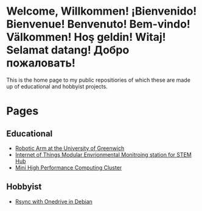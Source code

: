 # Welcome, Willkommen! ¡Bienvenido! Bienvenue! Benvenuto! Bem-vindo! Välkommen! Hoş geldin! Witaj! Selamat datang! Добро пожаловать!

This is the home page to my public repositiories of which these are made up of educational and hobbyist projects.


# Pages 
## Educational
  * [Robotic Arm at the University of Greenwich](https://compeng0001.github.io/YearZeroRoboticArm/)
  * [Internet of Things Modular Envrionmental Monitroing station for STEM Hub](https://compeng0001.github.io/IoT-and-Our-Schools-Environments-for-Education/)
  * [Mini High Performance Computing Cluster](https://compeng0001.github.io/Mini-HPCC/)
## Hobbyist
  * [Rsync with Onedrive in Debian](https://compeng0001.github.io/Syncing-Onedrive-Debian/)
